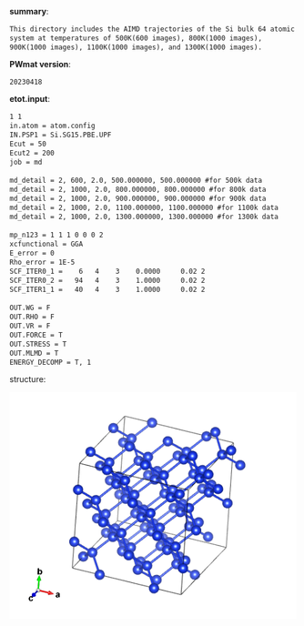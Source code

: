 **summary**:
    
    This directory includes the AIMD trajectories of the Si bulk 64 atomic system at temperatures of 500K(600 images), 800K(1000 images), 900K(1000 images), 1100K(1000 images), and 1300K(1000 images).

**PWmat version**: 
    
    20230418

**etot.input**:

    1 1
    in.atom = atom.config
    IN.PSP1 = Si.SG15.PBE.UPF
    Ecut = 50
    Ecut2 = 200
    job = md
    
    md_detail = 2, 600, 2.0, 500.000000, 500.000000 #for 500k data
    md_detail = 2, 1000, 2.0, 800.000000, 800.000000 #for 800k data
    md_detail = 2, 1000, 2.0, 900.000000, 900.000000 #for 900k data
    md_detail = 2, 1000, 2.0, 1100.000000, 1100.000000 #for 1100k data
    md_detail = 2, 1000, 2.0, 1300.000000, 1300.000000 #for 1300k data

    mp_n123 = 1 1 1 0 0 0 2
    xcfunctional = GGA
    E_error = 0
    Rho_error = 1E-5
    SCF_ITER0_1 =    6   4    3    0.0000     0.02 2
    SCF_ITER0_2 =   94   4    3    1.0000     0.02 2
    SCF_ITER1_1 =   40   4    3    1.0000     0.02 2

    OUT.WG = F 
    OUT.RHO = F 
    OUT.VR = F 
    OUT.FORCE = T 
    OUT.STRESS = T 
    OUT.MLMD = T
    ENERGY_DECOMP = T, 1


structure:

![](/si/POSCAR.png)


